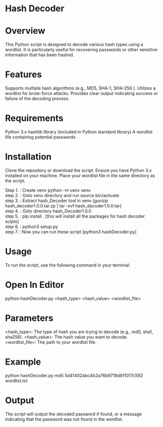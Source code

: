 Hash Decoder
============

Overview
=========
This Python script is designed to decode various hash types using a wordlist. It is particularly useful for recovering passwords or other sensitive information that has been hashed.

Features
=========
Supports multiple hash algorithms (e.g., MD5, SHA-1, SHA-256 ).
Utilizes a wordlist for brute-force attacks.
Provides clear output indicating success or failure of the decoding process.

Requirements
============
Python 3.x
hashlib library (included in Python standard library)
A wordlist file containing potential passwords

Installation
============
Clone the repository or download the script.
Ensure you have Python 3.x installed on your machine.
Place your wordlist file in the same directory as the script.

Step 1. : Create venv python -m venv venv 
<br/>step 2. : Goto venv directory and run source bin/activate 
<br/>step 3. : Extract hash_Decoder tool in venv [gunzip hash_decoder1.0.0.tar.zp | tar -xvf hash_decoder1.0.0.tar]
<br/>step 4. : Goto directory hash_Decoder1.0.0
<br/>step 5. : pip install .   [this will install all the packages for hash decoder scipts]<br/>
step 6. : python3 setup.py\
step 7. : Now you can run these script   [python3 hashDecoder.py]<br/>


Usage
=====
To run the script, use the following command in your terminal:

Open In Editor
==============
python hashDecoder.py <hash_type> <hash_value> <wordlist_file>

Parameters
==========
<hash_type>: The type of hash you are trying to decode (e.g., md5, sha1, sha256).
<hash_value>: The hash value you want to decode.
<wordlist_file>: The path to your wordlist file.

Example
=======
python hashDecoder.py md5 5d41402abc4b2a76b9719d911017c592  wordlist.txt

Output
=======
The script will output the decoded password if found, or a message indicating that the password was not found in the wordlist.

